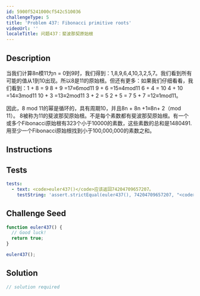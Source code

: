 ```yaml
---
id: 5900f5241000cf542c510036
challengeType: 5
title: 'Problem 437: Fibonacci primitive roots'
videoUrl: ''
localeTitle: 问题437：斐波那契原始根
---
```


## Description
<section id="description">当我们计算8n模11为n = 0到9时，我们得到：1,8,9,6,4,10,3,2,5,7。我们看到所有可能的值从1到10出现。所以8是11的原始根。但还有更多：如果我们仔细看看，我们看到：1 + 8 = 9 8 + 9 =17≡6mod11 9 + 6 =15≡4mod11 6 + 4 = 10 4 + 10 =14≡3mod11 10 + 3 =13≡2mod11 3 + 2 = 5 2 + 5 = 7 5 + 7 =12≡1mod11。 <p>因此，8 mod 11的幂是循环的，具有周期10，并且8n + 8n +1≡8n+ 2（mod 11）。 8被称为11的斐波那契原始根。不是每个素数都有斐波那契原始根。有一个或多个Fibonacci原始根有323个小于10000的素数，这些素数的总和是1480491.用至少一个Fibonacci原始根找到小于100,000,000的素数之和。 </p></section>

## Instructions
<section id="instructions">
</section>

## Tests
<section id='tests'>

```yml
tests:
  - text: <code>euler437()</code>应该返回74204709657207。
    testString: 'assert.strictEqual(euler437(), 74204709657207, "<code>euler437()</code> should return 74204709657207.");'

```

</section>

## Challenge Seed
<section id='challengeSeed'>

<div id='js-seed'>

```js
function euler437() {
  // Good luck!
  return true;
}

euler437();

```

</div>



</section>

## Solution
<section id='solution'>

```js
// solution required
```
</section>
